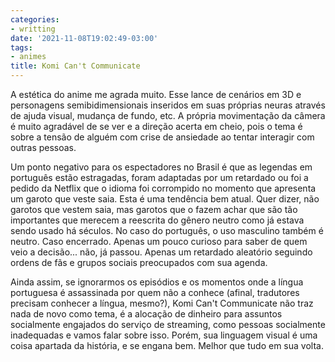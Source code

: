 ```yaml
---
categories:
- writting
date: '2021-11-08T19:02:49-03:00'
tags:
- animes
title: Komi Can't Communicate
---
```


A estética do anime me agrada muito. Esse lance de cenários em 3D e personagens semibidimensionais inseridos em suas próprias neuras através de ajuda visual, mudança de fundo, etc. A própria movimentação da câmera é muito agradável de se ver e a direção acerta em cheio, pois o tema é sobre a tensão de alguém com crise de ansiedade ao tentar interagir com outras pessoas.

Um ponto negativo para os espectadores no Brasil é que as legendas em português estão estragadas, foram adaptadas por um retardado ou foi a pedido da Netflix que o idioma foi corrompido no momento que apresenta um garoto que veste saia. Esta é uma tendência bem atual. Quer dizer, não garotos que vestem saia, mas garotos que o fazem achar que são tão importantes que merecem a reescrita do gênero neutro como já estava sendo usado há séculos. No caso do português, o uso masculino também é neutro. Caso encerrado. Apenas um pouco curioso para saber de quem veio a decisão... não, já passou. Apenas um retardado aleatório seguindo ordens de fãs e grupos sociais preocupados com sua agenda.

Ainda assim, se ignorarmos os episódios e os momentos onde a língua portuguesa é assassinada por quem não a conhece (afinal, tradutores precisam conhecer a língua, mesmo?), Komi Can't Communicate não traz nada de novo como tema, é a alocação de dinheiro para assuntos socialmente engajados do serviço de streaming, como pessoas socialmente inadequadas e vamos falar sobre isso. Porém, sua linguagem visual é uma coisa apartada da história, e se engana bem. Melhor que tudo em sua volta.

